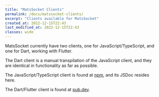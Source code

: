 ```yaml
---
title: "MatsSocket Clients"
permalink: /docs/matssocket-clients/
excerpt: "Clients available for MatsSocket"
created_at: 2022-12-15T22:43
last_modified_at: 2022-12-15T22:43
classes: wide
---
```


MatsSocket currently have two clients, one for JavaScript/TypeScript, and one for Dart, working with Flutter.

The Dart client is a manual transpilation of the JavaScript client, and they are identical in functionality
as far as possible.

The JavaScript/TypeScript client is found at [npm](https://www.npmjs.com/package/matssocket), and its JSDoc resides
here.

The Dart/Flutter client is found at [pub.dev](https://pub.dev/packages/matssocket).


